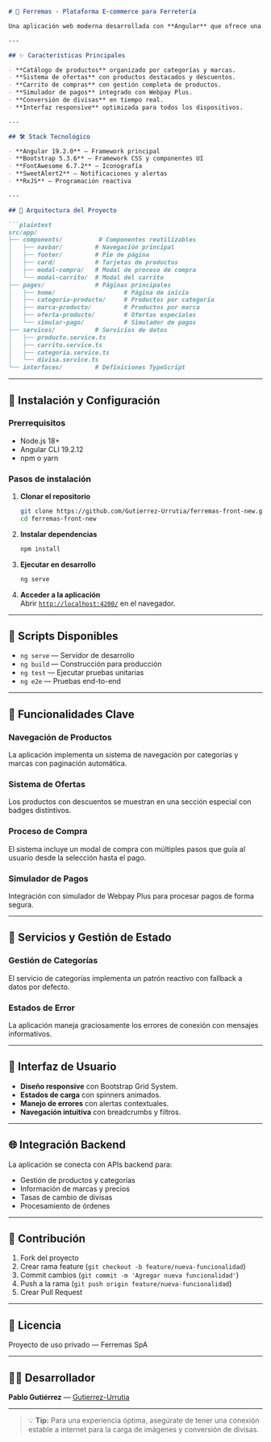 ```markdown
# 🔧 Ferremas - Plataforma E-commerce para Ferretería

Una aplicación web moderna desarrollada con **Angular** que ofrece una experiencia completa de compra online para productos de ferretería, incluyendo navegación por categorías, gestión de carrito y simulación de pagos.

---

## ✨ Características Principales

- **Catálogo de productos** organizado por categorías y marcas.
- **Sistema de ofertas** con productos destacados y descuentos.
- **Carrito de compras** con gestión completa de productos.
- **Simulador de pagos** integrado con Webpay Plus.
- **Conversión de divisas** en tiempo real.
- **Interfaz responsive** optimizada para todos los dispositivos.

---

## 🛠️ Stack Tecnológico

- **Angular 19.2.0** — Framework principal
- **Bootstrap 5.3.6** — Framework CSS y componentes UI
- **FontAwesome 6.7.2** — Iconografía
- **SweetAlert2** — Notificaciones y alertas
- **RxJS** — Programación reactiva

---

## 📁 Arquitectura del Proyecto

```plaintext
src/app/
├── components/          # Componentes reutilizables
│   ├── navbar/         # Navegación principal
│   ├── footer/         # Pie de página
│   ├── card/           # Tarjetas de productos
│   ├── modal-compra/   # Modal de proceso de compra
│   └── modal-carrito/  # Modal del carrito
├── pages/              # Páginas principales
│   ├── home/                   # Página de inicio
│   ├── categoria-producto/     # Productos por categoría
│   ├── marca-producto/         # Productos por marca
│   ├── oferta-producto/        # Ofertas especiales
│   └── simular-pago/           # Simulador de pagos
├── services/           # Servicios de datos
│   ├── producto.service.ts
│   ├── carrito.service.ts
│   ├── categoria.service.ts
│   └── divisa.service.ts
└── interfaces/         # Definiciones TypeScript
```

---

## 🚀 Instalación y Configuración

### Prerrequisitos

- Node.js 18+
- Angular CLI 19.2.12
- npm o yarn

### Pasos de instalación

1. **Clonar el repositorio**
    ```bash
    git clone https://github.com/Gutierrez-Urrutia/ferremas-front-new.git
    cd ferremas-front-new
    ```

2. **Instalar dependencias**
    ```bash
    npm install
    ```

3. **Ejecutar en desarrollo**
    ```bash
    ng serve
    ```

4. **Acceder a la aplicación**  
    Abrir [`http://localhost:4200/`](http://localhost:4200/) en el navegador.

---

## 📝 Scripts Disponibles

- `ng serve` — Servidor de desarrollo
- `ng build` — Construcción para producción
- `ng test` — Ejecutar pruebas unitarias
- `ng e2e` — Pruebas end-to-end

---

## 🎯 Funcionalidades Clave

### Navegación de Productos

La aplicación implementa un sistema de navegación por categorías y marcas con paginación automática.

### Sistema de Ofertas

Los productos con descuentos se muestran en una sección especial con badges distintivos.

### Proceso de Compra

El sistema incluye un modal de compra con múltiples pasos que guía al usuario desde la selección hasta el pago.

### Simulador de Pagos

Integración con simulador de Webpay Plus para procesar pagos de forma segura.

---

## 🔧 Servicios y Gestión de Estado

### Gestión de Categorías

El servicio de categorías implementa un patrón reactivo con fallback a datos por defecto.

### Estados de Error

La aplicación maneja graciosamente los errores de conexión con mensajes informativos.

---

## 🎨 Interfaz de Usuario

- **Diseño responsive** con Bootstrap Grid System.
- **Estados de carga** con spinners animados.
- **Manejo de errores** con alertas contextuales.
- **Navegación intuitiva** con breadcrumbs y filtros.

---

## 🌐 Integración Backend

La aplicación se conecta con APIs backend para:

- Gestión de productos y categorías
- Información de marcas y precios
- Tasas de cambio de divisas
- Procesamiento de órdenes

---

## 🤝 Contribución

1. Fork del proyecto
2. Crear rama feature (`git checkout -b feature/nueva-funcionalidad`)
3. Commit cambios (`git commit -m 'Agregar nueva funcionalidad'`)
4. Push a la rama (`git push origin feature/nueva-funcionalidad`)
5. Crear Pull Request

---

## 📄 Licencia

Proyecto de uso privado — Ferremas SpA

---

## 👨‍💻 Desarrollador

**Pablo Gutiérrez** — [Gutierrez-Urrutia](https://github.com/Gutierrez-Urrutia)

---

> 💡 **Tip:** Para una experiencia óptima, asegúrate de tener una conexión estable a internet para la carga de imágenes y conversión de divisas.

